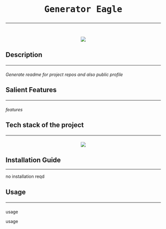 
<div align='center'>
<pre>
<h1>Generator Eagle<hr/></h1>
<img src = "https://example.com/image.jpg"/>
</pre>
</div>
<div>
<h2>Description<hr/></h2>
<p><i>Generate readme for project repos and also public profile</i></p>
</div>
<div>
<h2>Salient Features<hr/></h2>
<p><i>features</i></p>
</div>
<div>
<p><h2>Tech stack of the project<hr/></h2></p>
<p align="center">
<a href="/">
<img src="https://skillicons.dev/icons?i=ableton,au,autocad,cs,elixir" />
</a>
</p>
</p>
</div>
<div>
<p><h2>Installation Guide</h2><hr/></h2></p>
<p>no installation reqd</p>
</div>
<div>
<p><h2>Usage<hr/></h2></p>
<p>usage</p>
</div>
usage